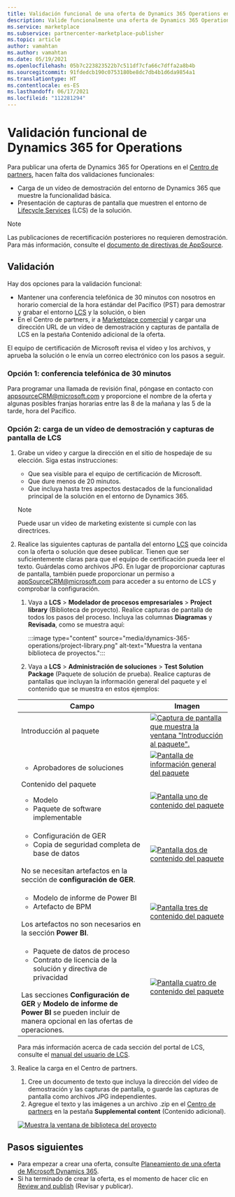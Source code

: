 ```yaml
---
title: Validación funcional de una oferta de Dynamics 365 Operations en Microsoft AppSource (Azure Marketplace)
description: Valide funcionalmente una oferta de Dynamics 365 Operations en Microsoft AppSource (Azure Marketplace).
ms.service: marketplace
ms.subservice: partnercenter-marketplace-publisher
ms.topic: article
author: vamahtan
ms.author: vamahtan
ms.date: 05/19/2021
ms.openlocfilehash: 05b7c223823522b7c511df7cfa66c7dffa2a8b4b
ms.sourcegitcommit: 91fdedcb190c0753180be8dc7db4b1d6da9854a1
ms.translationtype: HT
ms.contentlocale: es-ES
ms.lasthandoff: 06/17/2021
ms.locfileid: "112281294"
---
```

# <a name="dynamics-365-for-operations-functional-validation"></a>Validación funcional de Dynamics 365 for Operations

Para publicar una oferta de Dynamics 365 for Operations en el [Centro de partners](https://go.microsoft.com/fwlink/?linkid=2166002), hacen falta dos validaciones funcionales:

- Carga de un vídeo de demostración del entorno de Dynamics 365 que muestre la funcionalidad básica.
- Presentación de capturas de pantalla que muestren el entorno de [Lifecycle Services](https://lcs.dynamics.com/) (LCS) de la solución.

> [!NOTE]
> Las publicaciones de recertificación posteriores no requieren demostración. Para más información, consulte el [documento de directivas de AppSource](/legal/marketplace/certification-policies#1440-dynamics-365-finance-ops).

## <a name="how-to-validate"></a>Validación

Hay dos opciones para la validación funcional:

- Mantener una conferencia telefónica de 30 minutos con nosotros en horario comercial de la hora estándar del Pacífico (PST) para demostrar y grabar el entorno [LCS](https://lcs.dynamics.com/) y la solución, o bien
- En el Centro de partners, ir a [Marketplace comercial](https://go.microsoft.com/fwlink/?linkid=2165290) y cargar una dirección URL de un vídeo de demostración y capturas de pantalla de LCS en la pestaña Contenido adicional de la oferta.

El equipo de certificación de Microsoft revisa el vídeo y los archivos, y aprueba la solución o le envía un correo electrónico con los pasos a seguir.

### <a name="option-1-30-minute-conference-call"></a>Opción 1: conferencia telefónica de 30 minutos

Para programar una llamada de revisión final, póngase en contacto con [appsourceCRM@microsoft.com](mailto:appsourceCRM@microsoft.com) y proporcione el nombre de la oferta y algunas posibles franjas horarias entre las 8 de la mañana y las 5 de la tarde, hora del Pacífico.

### <a name="option-2-upload-a-demo-video-and-lcs-screenshots"></a>Opción 2: carga de un vídeo de demostración y capturas de pantalla de LCS

1. Grabe un vídeo y cargue la dirección en el sitio de hospedaje de su elección. Siga estas instrucciones:

    - Que sea visible para el equipo de certificación de Microsoft.
    - Que dure menos de 20 minutos.
    - Que incluya hasta tres aspectos destacados de la funcionalidad principal de la solución en el entorno de Dynamics 365.

    > [!NOTE]
    > Puede usar un vídeo de marketing existente si cumple con las directrices.

2. Realice las siguientes capturas de pantalla del entorno [LCS](https://lcs.dynamics.com/) que coincida con la oferta o solución que desee publicar. Tienen que ser suficientemente claras para que el equipo de certificación pueda leer el texto. Guárdelas como archivos JPG. En lugar de proporcionar capturas de pantalla, también puede proporcionar un permiso a [appSourceCRM@microsoft.com](mailto:appSourceCRM@microsoft.com) para acceder a su entorno de LCS y comprobar la configuración.

    1. Vaya a **LCS** > **Modelador de procesos empresariales** > **Project library** (Biblioteca de proyecto). Realice capturas de pantalla de todos los pasos del proceso. Incluya las columnas **Diagramas** y **Revisada**, como se muestra aquí:

       :::image type="content" source="media/dynamics-365-operations/project-library.png" alt-text="Muestra la ventana biblioteca de proyectos.":::

      2. Vaya a **LCS** > **Administración de soluciones** > **Test Solution Package** (Paquete de solución de prueba). Realice capturas de pantallas que incluyan la información general del paquete y el contenido que se muestra en estos ejemplos:

    | Campo | Imagen |
    | --- | --- |
    | Introducción al paquete | [![Captura de pantalla que muestra la ventana "Introducción al paquete".](media/dynamics-365-operations/package-overview-45.png)](media/dynamics-365-operations/package-overview.png#lightbox) |
    | <ul><li>Aprobadores de soluciones</li></ul> | [![Pantalla de información general del paquete](media/dynamics-365-operations/solution-approvers-45.png)](media/dynamics-365-operations/solution-approvers.png#lightbox) |
    | Contenido del paquete<ul><li>Modelo</li><li>Paquete de software implementable</li></ul> | [![Pantalla uno de contenido del paquete](media/dynamics-365-operations/package-contents-1-45.png)](media/dynamics-365-operations/package-contents-1.png#lightbox) |
    | <ul><li>Configuración de GER</li><li>Copia de seguridad completa de base de datos</li></ul><br>No se necesitan artefactos en la sección de **configuración de GER**. | [![Pantalla dos de contenido del paquete](media/dynamics-365-operations/package-contents-2-45.png)](media/dynamics-365-operations/package-contents-2.png#lightbox) |
    | <ul><li>Modelo de informe de Power BI</li><li>Artefacto de BPM</li></ul><br>Los artefactos no son necesarios en la sección **Power BI**. | [![Pantalla tres de contenido del paquete](media/dynamics-365-operations/package-contents-3-45.png)](media/dynamics-365-operations/package-contents-3.png#lightbox) |
    | <ul><li>Paquete de datos de proceso</li><li>Contrato de licencia de la solución y directiva de privacidad</li></ul><br>Las secciones **Configuración de GER** y **Modelo de informe de Power BI** se pueden incluir de manera opcional en las ofertas de operaciones. | [![Pantalla cuatro de contenido del paquete ](media/dynamics-365-operations/package-contents-4-45.png)](media/dynamics-365-operations/package-contents-4.png#lightbox) |

    Para más información acerca de cada sección del portal de LCS, consulte el [manual del usuario de LCS](/dynamics365/fin-ops-core/dev-itpro/lifecycle-services/lcs-user-guide).

3. Realice la carga en el Centro de partners.

    1. Cree un documento de texto que incluya la dirección del vídeo de demostración y las capturas de pantalla, o guarde las capturas de pantalla como archivos JPG independientes.
    2. Agregue el texto y las imágenes a un archivo .zip en el [Centro de partners](https://go.microsoft.com/fwlink/?linkid=2165290) en la pestaña **Supplemental content** (Contenido adicional).

    [![Muestra la ventana de biblioteca del proyecto](media/dynamics-365-operations/supplemental-content.png)](media/dynamics-365-operations/supplemental-content.png#lightbox)

## <a name="next-steps"></a>Pasos siguientes

- Para empezar a crear una oferta, consulte [Planeamiento de una oferta de Microsoft Dynamics 365](marketplace-dynamics-365.md).
- Si ha terminado de crear la oferta, es el momento de hacer clic en [Review and publish](dynamics-365-review-publish.md) (Revisar y publicar).
